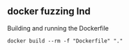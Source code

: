 ## docker fuzzing lnd ##
Building and running the Dockerfile
```
docker build --rm -f "Dockerfile" "."
```
